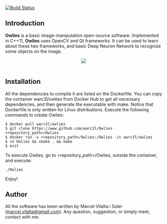 [![Build Status](https://travis-ci.org/warc3l/Owlies.svg?branch=master)](https://travis-ci.org/warc3l/Owlies)


## Introduction

**Owlies** is a basic image-manipulation open-source software. Implemented in C++11, **Owlies** uses OpenCV and Qt frameworks. 
It can be used to learn about these two frameworks, and basic Deep Neuron Network to recognize some objects on the image.

<div align="center">
    <img src="https://image.ibb.co/c1iPK8/Screenshot_from_2018_07_07_23_09_13.png"><br><br>
</div>


## Installation

All the dependencies to compile it are listed on the Dockerfile. You can copy the container warc3l/owlies from Docker Hub to get all necessary dependencies, 
and then generate the executable with make. Notice that Dockerfile is only written for Linux distributions. Execute the following commands to create Owlies:

``` shell
$ docker pull warc3l/owlies
$ git clone https://www.github.com/warc3l/Owlies <repository_path>/Owlies
$ docker run -v <repository_path>/Owlies:/Owlies -it warc3l/owlies
$ cd Owlies && cmake . && make
$ exit
```
To execute Owlies, go to <repository_path>/Owlies, outside the container, and execute:
```shell
./Owlies
``` 

Enjoy!

## Author

All the software has been written by Marcel Vilalta i Soler (marcel.vilalta@gmail.com). Any question, suggestion, or simply meet, contact with me.
